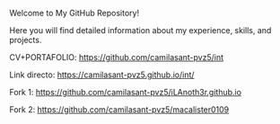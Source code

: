  Welcome to My GitHub Repository!

Here you will find detailed information about my experience, skills, and projects.


CV+PORTAFOLIO: https://github.com/camilasant-pvz5/int 

Link directo: https://camilasant-pvz5.github.io/int/

Fork 1: https://github.com/camilasant-pvz5/iLAnoth3r.github.io


Fork 2: https://github.com/camilasant-pvz5/macalister0109 

